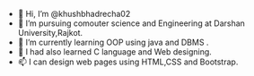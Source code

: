 - 👋 Hi, I’m @khushbhadrecha02
- 👀 I’m pursuing comouter science and Engineering at Darshan University,Rajkot.
- 🌱 I’m currently learning OOP using java and DBMS .
- 💞 I had also learned C language and Web designing.
- 📫 I can design web pages using HTML,CSS and Bootstrap.

<!---
khushbhadrecha02/khushbhadrecha02 is a ✨ special ✨ repository because its `README.md` (this file) appears on your GitHub profile.
You can click the Preview link to take a look at your changes.
--->
